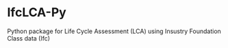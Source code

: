 # IfcLCA-Py
Python package for Life Cycle Assessment (LCA) using Insustry Foundation Class data (Ifc)
